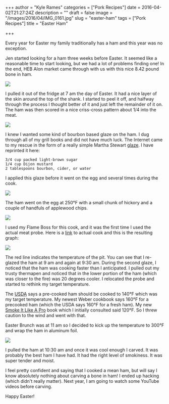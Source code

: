 +++
author = "Kyle Rames"
categories = ["Pork Recipes"]
date = 2016-04-02T21:27:24Z
description = ""
draft = false
image = "/images/2016/04/IMG_0161.jpg"
slug = "easter-ham"
tags = ["Pork Recipes"]
title = "Easter Ham"

+++

Every year for Easter my family traditionally has a ham and this year was no exception.

Jen started looking for a ham three weeks before Easter. It seemed like a reasonable time to start looking, but we had a lot of problems finding one! In the end, HEB Alon market came through with us with this nice 8.42 pound bone in ham.

![](/images/2016/04/IMG_0140.jpg)

I pulled it out of the fridge at 7 am the day of Easter. It had a nice layer of the skin around the top of the shank. I started to peel it off, and halfway through the process I thought better of it and just left the remainder of it on. The ham was then scored in a nice criss-cross pattern about 1/4 into the meat.

![](/images/2016/04/IMG_0143.jpg)

I knew I wanted some kind of bourbon based glaze on the ham. I dug through all of my grill books and did not have much luck. The Internet came to my rescue in the form of a really simple Martha Stewart [glaze](http://www.marthastewart.com/314137/bourbon-glazed-ham). I have reprinted it here:

```
3/4 cup packed light-brown sugar
1/4 cup Dijon mustard
2 tablespoons bourbon, cider, or water
```
I applied this glaze before it went on the egg and several times during the cook.

![](/images/2016/04/IMG_1063.jpg)

The ham went on the egg at 250°F with a small chunk of hickory and a couple of handfuls of applewood chips.

![](/images/2016/04/IMG_0146.jpg)

I used my Flame Boss for this cook, and it was the first time I used the actual meat probe. Here is a [link](https://myflameboss.com/cooks/17841) to actual cook and this is the resulting graph:

![](/images/2016/04/ham-graph.png)

The red line indicates the temperature of the pit. You can see that I re-glazed the ham at 9 am and again at 9:30 am. During the second glaze, I noticed that the ham was cooking faster than I anticipated. I pulled out my trusty thermapen and noticed that in the lower portion of the ham (which was closer to the fire) was 20 degrees cooler. I relocated the probe and started to rethink my target temperature.

The [USDA](http://www.fsis.usda.gov/wps/portal/fsis/topics/food-safety-education/get-answers/food-safety-fact-sheets/meat-preparation/ham-and-food-safety/CT_Index) says a pre-cooked ham should be cooked to 140°F which was my target temperature. My newest Weber cookbook says 160°F for a precooked ham (which the USDA says 160°F for a fresh ham). My new [Smoke It Like A Pro](http://www.amazon.com/Smoke-Green-Ceramic-Cookers-Team--/dp/162414098X/ref=sr_1_1?ie=UTF8&qid=1459631290&sr=8-1) book which I initially consulted said 120°F. So I threw caution to the wind and went with that.

Easter Brunch was at 11 am so I decided to kick up the temperature to 300°F and wrap the ham in aluminum foil. 

![](/images/2016/04/IMG_1065.jpg)

I pulled the ham at 10:30 am and once it was cool enough I carved. It was probably the best ham I have had. It had the right level of smokiness. It was super tender and moist.

I feel pretty confident and saying that I cooked a mean ham, but will say I know absolutely nothing about carving a bone in ham! I ended up hacking (which didn't really matter). Next year, I am going to watch some YouTube videos before carving.

Happy Easter!




